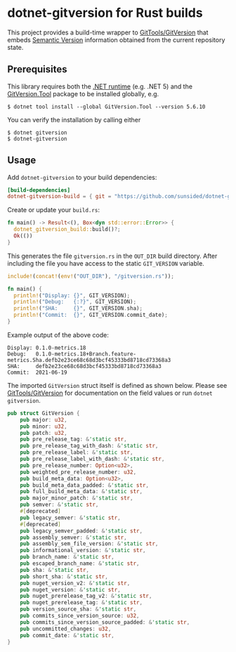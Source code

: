 # dotnet-gitversion for Rust builds

This project provides a build-time wrapper to [GitTools/GitVersion]
that embeds [Semantic Version] information obtained
from the current repository state.

## Prerequisites

This library requires both the [.NET runtime] (e.g. .NET 5)
and the [GitVersion.Tool] package to be installed globally, e.g.

```console
$ dotnet tool install --global GitVersion.Tool --version 5.6.10
```

You can verify the installation by calling either

```console
$ dotnet gitversion
$ dotnet-gitversion
```

## Usage

Add `dotnet-gitversion` to your build dependencies:

```toml
[build-dependencies]
dotnet-gitversion-build = { git = "https://github.com/sunsided/dotnet-gitversion-rs" }
```

Create or update your `build.rs`:

```rust
fn main() -> Result<(), Box<dyn std::error::Error>> {
  dotnet_gitversion_build::build()?;
  Ok(())
}
```

This generates the file `gitversion.rs` in the `OUT_DIR` build directory.
After including the file you have access to the static `GIT_VERSION` variable.

```rust
include!(concat!(env!("OUT_DIR"), "/gitversion.rs"));

fn main() {
  println!("Display: {}", GIT_VERSION);
  println!("Debug:   {:?}", GIT_VERSION);
  println!("SHA:     {}", GIT_VERSION.sha);
  println!("Commit:  {}", GIT_VERSION.commit_date);
}
```

Example output of the above code:

```text
Display: 0.1.0-metrics.18
Debug:   0.1.0-metrics.18+Branch.feature-metrics.Sha.defb2e23ce68c68d3bcf45333bd8718cd73368a3
SHA:     defb2e23ce68c68d3bcf45333bd8718cd73368a3
Commit:  2021-06-19
```

The imported `GitVersion` struct itself is defined as shown below. Please
see [GitTools/GitVersion](https://github.com/GitTools/GitVersion) for
documentation on the field values or run `dotnet gitversion`.

```rust
pub struct GitVersion {
    pub major: u32,
    pub minor: u32,
    pub patch: u32,
    pub pre_release_tag: &'static str,
    pub pre_release_tag_with_dash: &'static str,
    pub pre_release_label: &'static str,
    pub pre_release_label_with_dash: &'static str,
    pub pre_release_number: Option<u32>,
    pub weighted_pre_release_number: u32,
    pub build_meta_data: Option<u32>,
    pub build_meta_data_padded: &'static str,
    pub full_build_meta_data: &'static str,
    pub major_minor_patch: &'static str,
    pub semver: &'static str,
    #[deprecated]
    pub legacy_semver: &'static str,
    #[deprecated]
    pub legacy_semver_padded: &'static str,
    pub assembly_semver: &'static str,
    pub assembly_sem_file_version: &'static str,
    pub informational_version: &'static str,
    pub branch_name: &'static str,
    pub escaped_branch_name: &'static str,
    pub sha: &'static str,
    pub short_sha: &'static str,
    pub nuget_version_v2: &'static str,
    pub nuget_version: &'static str,
    pub nuget_prerelease_tag_v2: &'static str,
    pub nuget_prerelease_tag: &'static str,
    pub version_source_sha: &'static str,
    pub commits_since_version_source: u32,
    pub commits_since_version_source_padded: &'static str,
    pub uncommitted_changes: u32,
    pub commit_date: &'static str,
}
```

[GitTools/GitVersion]: https://github.com/GitTools/GitVersion
[Semantic Version]: http://semver.org/
[GitVersion.Tool]: https://www.nuget.org/packages/GitVersion.Tool/
[.NET runtime]: https://dot.net/
